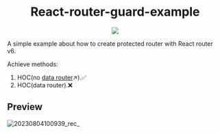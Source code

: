 <h1 align="center">React-router-guard-example</h1>
<p align="center">
  <img src="https://github.com/coderlcb/react-router-guard-example/assets/55039022/a658dc8d-d3d7-4e2a-91d0-23e36ea4a6d8"/>
</p>


A simple example about how to create protected router with React router v6.

Achieve methods: 
1. HOC(no <a href="https://reactrouter.com/en/main/routers/create-browser-router">data router</a>↗).✅
2. HOC(data router).❌

## Preview

![20230804100939_rec_](https://github.com/coderlcb/react-router-guard-example/assets/55039022/fab9e8a9-8e40-4e76-b05b-3d1b07315f17)

